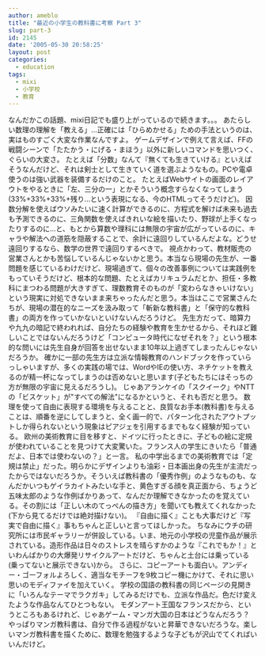 ```yaml
---
author: ameblo
title: "最近の小学生の教科書に考察 Part 3"
slug: part-3
id: 2145
date: '2005-05-30 20:58:25'
layout: post
categories:
  - education
tags:
  - mixi
  - 小学校
  - 教育
---
```


なんだかこの話題、mixi日記でも盛り上がっているので続きます。。。 あたらしい数理の理解を「教える」…正確には「ひらめかせる」ための手法というのは、実はものすごく大変な作業なんですよ。 ゲームデザインで例えて言えば、FFの戦闘シーンで「たたかう・にげる・まほう」以外に新しいコマンドを思いつく、ぐらいの大変さ。 たとえば「分数」なんて『無くても生きていける』といえばそうなんだけど、それは剣士として生きていく道を選ぶようなもの。PCや電卓使うのは強い武器を装備するだけのこと。 たとえばWebサイトの画面のレイアウトをやるときに「左、三分の一」とかそういう概念すらなくなってしまう(33%+33%+33%+残り…という表現になる、今のHTMLってそうだけど)。 因数分解を使えばウソみたいに速く計算ができるのに、方程式を解けば未来も過去も予測できるのに、三角関数を使えばきれいな絵を描いたり、野球が上手くなったりするのに…と、もとから算数や理科には無限の宇宙が広がっているのに、キャラや解法への道筋を隠蔽することで、余計に遠回りしているんだよな。どうせ遠回りするなら、数学の世界で遠回りするべきで。 視点かわって、教材販売の営業さんとかも苦悩しているんじゃないかと思う。本当なら現場の先生が、一番問題を感じているわけだけど、現場過ぎて、個々の改善事例については実践例をもっていそうだけど、根本的な問題、たとえばカリキュラムだとか、担任・多教科にまつわる問題が大きすぎて、理数教育そのものが「変わらなきゃいけない」という現実に対処できないまま来ちゃったんだと思う。本当はここで営業さんたちが、現場の潜在的なニーズを汲み取って「斬新な教科書」と「保守的な教科書」の両方を作っていかないといけないんだろうけど。 先生方だって、暗算力や九九の暗記で終われれば、自分たちの経験や教育を生かせるから、それほど難しいことではないんだろうけど「コンピュータ時代になぜそれを？」という根本的な問いには先生自身が回答を出せないまま10年以上過ぎてしまったんじゃないだろうか。 確かに一部の先生方は立派な情報教育のハンドブックを作っていらっしゃいますが、多くの実践の場では、WordやIEの使い方、ネチケットを教えるのが精一杯になってしまうのは否めないと思います(子どもたちにはそっちの方が無限の宇宙に見えるだろうし)。 じゃあアランケイの「スクイーク」やNTTの「ビスケット」が"すべての解法"になるかというと、それも否だと思う。 数理を使って自由に表現する環境を与えることと、良質なお手本(教科書)を与えることは、順番を逆にしてしまうと、全く画一的で、パターン化されたアウトプットしか得られないという現象はピアジェを引用するまでもなく経験が知っている。 欧州の美術教育に目を移すと、ドイツに行ったときに、子どもの絵に定規が使われていることを見つけて大変驚いた。フランス人の学生にきいたら「普通だよ、日本では使わないの？」と一言。 私の中学出るまでの美術教育では「定規は禁止」だった。明らかにデザインよりも油彩・日本画出身の先生が主流だったからではないだろうか。そういえば教科書の「優秀作例」のようなものも、なんだかいつもゲイラカイトみたいな手と、黄色すぎる顔を真正面から、ちょうど五味太郎のような作例ばかりあって、なんだか理解できなかったのを覚えている。その割には「正しい木のてっぺんの描き方」を聞いても教えてくれなかった(下から見てるだけでは絶対描けない)。 『自由に描く』ことも大事だけど『写実で自由に描く』事もちゃんと正しいと言ってほしかった。 ちなみにウチの研究所には市民ギャラリーが併設している。いま、地元の小学校の児童作品が展示されている。造形作品は日々のストレスを晴らすかのような『これでもか！』といわんばかりの大爆発リサイクルアートだけど、ちゃんと土台には乗っている(乗ってないと展示できない)から。 さらに、コピーアートも面白い。アンディー・ゴーフォルよろしく、適当なモチーフを9枚コピー機にかけて、それに思い思いのモディファイを加えていく。 学校の国語の教科書の同じページの見開きに「いろんなテーマでラクガキ」してみるだけでも、立派な作品だ。色だけ変えたような作品なんてひとつもない。 モダンアート王国なフランスだから、というところもあるけれど、じゃあゲーム・マンガ大国の日本はどうなんだろう？ やっぱりマンガ教科書は、自分で作る過程がないと昇華できないだろうな。楽しいマンガ教科書を描くために、数理を勉強するような子どもが沢山でてくればいいんだけど。